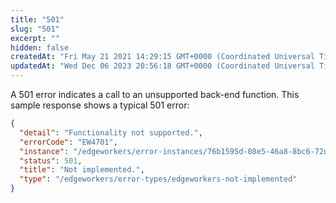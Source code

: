 ```yaml
---
title: "501"
slug: "501"
excerpt: ""
hidden: false
createdAt: "Fri May 21 2021 14:29:15 GMT+0000 (Coordinated Universal Time)"
updatedAt: "Wed Dec 06 2023 20:56:18 GMT+0000 (Coordinated Universal Time)"
---
```

A 501 error indicates a call to an unsupported back-end function. This sample response shows a typical 501 error:

```json
{
  "detail": "Functionality not supported.",
  "errorCode": "EW4701",
  "instance": "/edgeworkers/error-instances/76b1595d-08e5-46a8-8bc6-72d01e621303",
  "status": 501,
  "title": "Not implemented.",
  "type": "/edgeworkers/error-types/edgeworkers-not-implemented"
}
```

